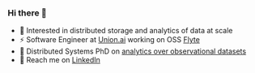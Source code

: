 ### Hi there 👋

- 🤔 Interested in distributed storage and analytics of data at scale
- ⚡ Software Engineer at [Union.ai](https://www.union.ai/) working on OSS [Flyte](https://flyte.org/)
- 🌱 Distributed Systems PhD on [analytics over observational datasets](https://blackpine.io/publications/rammer-dissertation-v2.pdf)
- 💬 Reach me on [LinkedIn](https://www.linkedin.com/in/daniel-rammer-b1ab4249/)

<!--
**hamersaw/hamersaw** is a ✨ _special_ ✨ repository because its `README.md` (this file) appears on your GitHub profile.

Here are some ideas to get you started:

- 🔭 I’m currently working on ...
- 🌱 I’m currently learning ...
- 👯 I’m looking to collaborate on ...
- 🤔 I’m looking for help with ...
- 💬 Ask me about ...
- 📫 How to reach me: ...
- 😄 Pronouns: ...
- ⚡ Fun fact: ...
-->
